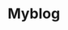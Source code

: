 # Myblog
<!DOCTYPE html>
<html lang="em"></html>
 <head>
     <meta charset="UTF-">
     <meta name="viewport" content="width=device-width, initial-scale=1.0">
     <Title>Jocelyn's blog</Title>
     <style>

     body{
        font-family: Arial, sans-serif;
        background-color:rgb(37, 88, 88);
        display: flex;
        justify-content: center;
        align-items: center;
        height: 700px;
        margin: 0;
     }   

     .content-box {
        background-color:rgb(145, 92, 121);
        padding: 20px;
        border-radius: 10px;
        box-shadow: 0px 0px 10px rgb(155, 34, 155);
        width: 600px;
        max-width: 90%;
     }

     .title {
        color: rgb(196, 44, 183);
        padding: 10px;
        border-radius: 5px;
        text-align: center;
        font-size: 1.5em;
     }
     </style>
     <head>
     <body>
        <div class="content-box">
            <hi class="Title">Historical Perspective on computing</hi>
            <p class="content">
                Historical Computing 
The evolution of computing is a fascinating journey that spans creatures.  Transforming how we live, work and communicate  evolution of computing as time passes are developing tools find ways to make it easiest the one situation or problems.computer is a machine that can be instructed to carry out sequences of Arithmetic or logical operations automatically via computer programming .
Before we used Abacus for basic arithmetic calculation until the time passes our tools are upgraded it becomes to mechanical tools and so on. it help us to build a analytical thinking
Computing has really changed the human because it is a process of teaching to human how they think to the problem solve and how they the world understand thru  Mechanical or Technology tools and also computing helps you to be a quantitative.
I’ll give you the example of highlights key milestones of computing the first one; 
•in 2500 BCE was invention of Abacus one of the easiest computing tools 
•in 1837 Analytical Engine was designed by Charles Babbage it’s consider a first mechanical computer 
•In 1936 Turing Machine proposed by Alan Turing this is theoretical Machine laid the foundation for modern computer Science.
And the impact of computing to society is to support the communication and collaboration between providers and consumers and can manage and help you to organize your data and information in a better way and it has much more computing and calculating power then an ordinary human.
</p>
<p class="content">
    OVERVIEW OF FUNDAMENTAL INFORMATION TECHNOLOGY CONCEPTS
What is IT?
Information technology, or IT, is the utilization of computers, networking, data storage and connected devices, along with the infrastructure and processes involved, to facilitate business or administrative solutions.



Basic concepts of Information Technology 
•Information security -involves all software and hardware implemented to protect the integrity of the organization’s data. Anti-malware protection, firewalls, encryption, authentication and physical security solutions all fall into this category.
•Computer technical support - includes the upkeep of devices within the enterprise environment, including device troubleshooting, repairs, replacements, individual device security, equipment upgrades and infrastructural maintenance.
•Business software development- IT leaders will still be responsible for implementing the software within devices and infrastructure while ensuring the software meets business needs.
•Database and network management - The ability to access and extract information from databases is also included within this category, as well as digital permission settings that allow only authorized users to access individual pieces of data within a database.
HARDWARE- in Information Technology hardware is a the physical aspects of computers, telecommunications and other devices.
SOFTWARE – Software is a set of instructions, data or programs used to operate computers and execute specific tasks. It is the opposite of hardware, which describes the physical aspects of a computer. Software is a generic term used to refer to applications, scripts and programs that run on a device. 
NETWORKING – computing devices that can exchange data and share resources with each other. These networked devices use a system of rules, called communications protocols, to transmit information over physical or wireless technologies
THE ROLE OF IT MODERN –IT plays a critical role in managing and analyzing vast amounts of data, enabling businesses to derive valuable insights and make data-driven decisions.
</p>
<br>
<p>
    REFERENCE <br>
    1.https://en.m.wikipedia.org/wiki/History_of_computing <br>
    2.https://builtin.com/learn/it <br>
    3.https://www.techtarget.com <br>
    4.https://aws.amazon.com/what-is/computer-networking <br>
